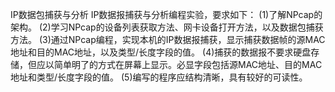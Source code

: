 IP数据包捕获与分析
IP数据报捕获与分析编程实验，要求如下：
(1)了解NPcap的架构。
(2)学习NPcap的设备列表获取方法、网卡设备打开方法，以及数据包捕获方法。
(3)通过NPcap编程，实现本机的IP数据报捕获，显示捕获数据帧的源MAC地址和目的MAC地址，以及类型/长度字段的值。
(4)捕获的数据报不要求硬盘存储，但应以简单明了的方式在屏幕上显示。必显字段包括源MAC地址、目的MAC地址和类型/长度字段的值。
(5)编写的程序应结构清晰，具有较好的可读性。
